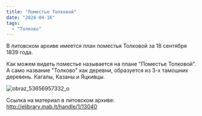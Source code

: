 ```yaml
---
title: "Поместье Толковой"
date: "2024-04-16"
tags: 
  - "Толково"
---
```


В литовском архиве имеется план поместья Толковой за 18 сентября 1839 года.

Как можем видеть поместье называется на плане "Поместье Толковой". А само название "Толково" как деревни, образуется из 3-х тамошних деревень. Кагалы, Казаны и Яцкивцы.

![obraz_53656957332_o](https://github.com/escfrpls/drochiczynpoleski/assets/125834172/ef5a2213-5918-44bd-bad2-be2ffab5f717)

Ссылка на материал в литовском архиве: http://elibrary.mab.lt/handle/1/13040
